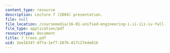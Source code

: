 ```yaml
---
content_type: resource
description: Lecture 7 (2004) presentation.
file: null
file_location: /coursemedia/16-01-unified-engineering-i-ii-iii-iv-fall-2005-spring-2006/2ee16347df7a1ef7267b817c27e4e61b_7_trees.pdf
file_type: application/pdf
resourcetype: Document
title: 7_trees.pdf
uid: 2ee16347-df7a-1ef7-267b-817c27e4e61b
---
```

